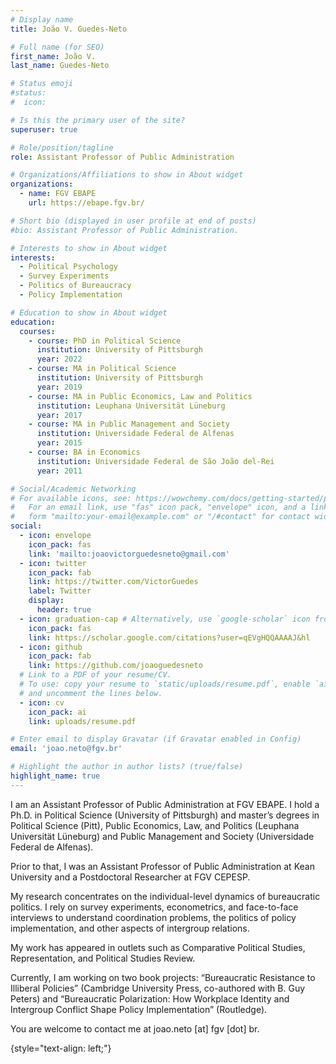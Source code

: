```yaml
---
# Display name
title: João V. Guedes-Neto

# Full name (for SEO)
first_name: João V.
last_name: Guedes-Neto

# Status emoji
#status:
#  icon:

# Is this the primary user of the site?
superuser: true

# Role/position/tagline
role: Assistant Professor of Public Administration

# Organizations/Affiliations to show in About widget
organizations:
  - name: FGV EBAPE
    url: https://ebape.fgv.br/

# Short bio (displayed in user profile at end of posts)
#bio: Assistant Professor of Public Administration.

# Interests to show in About widget
interests:
  - Political Psychology
  - Survey Experiments
  - Politics of Bureaucracy
  - Policy Implementation

# Education to show in About widget
education:
  courses:
    - course: PhD in Political Science
      institution: University of Pittsburgh
      year: 2022
    - course: MA in Political Science
      institution: University of Pittsburgh
      year: 2019
    - course: MA in Public Economics, Law and Politics
      institution: Leuphana Universität Lüneburg
      year: 2017
    - course: MA in Public Management and Society
      institution: Universidade Federal de Alfenas
      year: 2015
    - course: BA in Economics
      institution: Universidade Federal de São João del-Rei
      year: 2011

# Social/Academic Networking
# For available icons, see: https://wowchemy.com/docs/getting-started/page-builder/#icons
#   For an email link, use "fas" icon pack, "envelope" icon, and a link in the
#   form "mailto:your-email@example.com" or "/#contact" for contact widget.
social:
  - icon: envelope
    icon_pack: fas
    link: 'mailto:joaovictorguedesneto@gmail.com'
  - icon: twitter
    icon_pack: fab
    link: https://twitter.com/VictorGuedes
    label: Twitter
    display:
      header: true
  - icon: graduation-cap # Alternatively, use `google-scholar` icon from `ai` icon pack
    icon_pack: fas
    link: https://scholar.google.com/citations?user=qEVgHQQAAAAJ&hl
  - icon: github
    icon_pack: fab
    link: https://github.com/joaoguedesneto
  # Link to a PDF of your resume/CV.
  # To use: copy your resume to `static/uploads/resume.pdf`, enable `ai` icons in `params.yaml`,
  # and uncomment the lines below.
  - icon: cv
    icon_pack: ai
    link: uploads/resume.pdf

# Enter email to display Gravatar (if Gravatar enabled in Config)
email: 'joao.neto@fgv.br'

# Highlight the author in author lists? (true/false)
highlight_name: true
---
```


I am an Assistant Professor of Public Administration at FGV EBAPE. I hold a Ph.D. in Political Science (University of Pittsburgh) and master’s degrees in Political Science (Pitt), Public Economics, Law, and Politics (Leuphana Universität Lüneburg) and Public Management and Society (Universidade Federal de Alfenas).

Prior to that, I was an Assistant Professor of Public Administration at Kean University and a Postdoctoral Researcher at FGV CEPESP.

My research concentrates on the individual-level dynamics of bureaucratic politics. I rely on survey experiments, econometrics, and face-to-face interviews to understand coordination problems, the politics of policy implementation, and other aspects of intergroup relations.

My work has appeared in outlets such as Comparative Political Studies, Representation, and Political Studies Review.

Currently, I am working on two book projects: “Bureaucratic Resistance to Illiberal Policies” (Cambridge University Press, co-authored with B. Guy Peters) and “Bureaucratic Polarization: How Workplace Identity and Intergroup Conflict Shape Policy Implementation” (Routledge).

You are welcome to contact me at joao.neto [at] fgv [dot] br.

{style="text-align: left;"}
